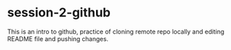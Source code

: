 # session-2-github
This is an intro to github, practice of cloning remote repo locally and editing README file and pushing changes. 
